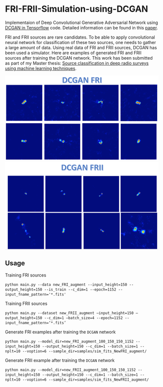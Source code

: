 # FRI-FRII-Simulation-using-DCGAN

Implementaion of Deep Convolutional Generative Adversarial Network using [DCGAN in Tensorflow](https://github.com/carpedm20/DCGAN-tensorflow) code. Detailed information can be found in this [paper](https://arxiv.org/abs/1511.06434). 

FRI and FRII sources are rare candidates. To be able to apply convolutional neural network for classification of these two sources, one needs to gather a large amount of data. Using real data of FRI and FRII sources, DCGAN has been used a simulator. Here are examples of generated FRI and FRII sources after training the DCGAN network. This work has been submitted as part of my Master thesis: [Source classification in deep radio surveys using machine learning techniques](https://repository.nwu.ac.za/handle/10394/31250).

![alt tag](DCGAN_FRI.png)
![alt tag](DCGAN_FRII.png)

Usage
---

Training FRI sources

    python main.py --data new_FRI_augment --input_height=150 --output_height=150 --is_train --c_dim=1 --epoch=1152 --input_fname_pattern='*.fits'
    
Training FRII sources

    python main.py --dataset new_FRII_augment —input_height=150 —output_height=150 --c_dim=1 —batch_size=4 --epoch=1152 --input_fname_pattern=‘*.fits’
    
    
Generate FRI examples after training the `DCGAN` network

    python main.py --model_dir=new_FRI_augment_100_150_150_1152 --input_height=150 --output_height=150 --c_dim=1 --batch_size=1 --nplt=10 --voption=6 --sample_dir=samples/sim_fits_NewFRI_augment/
    
Generate FRII example after training the `DCGAN` network

    python main.py --model_dir=new_FRII_augment_100_150_150_1152 --input_height=150 --output_height=150 --c_dim=1 --batch_size=1 --nplt=10 --voption=6 --sample_dir=samples/sim_fits_NewFRII_augment/
